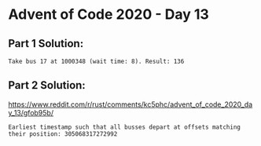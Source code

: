 # Advent of Code 2020 - Day 13

## Part 1 Solution:
```
Take bus 17 at 1000348 (wait time: 8). Result: 136
```

## Part 2 Solution:
https://www.reddit.com/r/rust/comments/kc5phc/advent_of_code_2020_day_13/gfob95b/
```
Earliest timestamp such that all busses depart at offsets matching their position: 305068317272992
```
